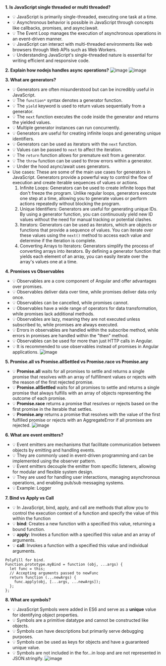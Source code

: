 **1. Is JavaScript single threaded or multi threaded?**
  - 💡 JavaScript is primarily single-threaded, executing one task at a time.
  - 💡 Asynchronous behavior is possible in JavaScript through concepts like callbacks, promises, and async/await.
  - 💡 The Event Loop manages the execution of asynchronous operations in an event-driven manner.
  - 💡 JavaScript can interact with multi-threaded environments like web browsers through Web APIs such as Web Workers.
  - 💡 Understanding JavaScript's single-threaded nature is essential for writing efficient and responsive code.
    
**2. Explain how nodejs handles async operations?**
    ![image](https://github.com/Malong11-007/JS-interview-questions/assets/40298510/2493a28c-0f6a-49ac-b1da-f484ead37352)
    ![image](https://github.com/Malong11-007/javascript-iq/assets/40298510/cf900d82-3e80-4610-8bd7-050ddb597ad2)


**3. What are generators?**

  - 💡 Generators are often misunderstood but can be incredibly useful in JavaScript.
  - 💡 The `function*` syntax denotes a generator function.
  - 💡 The `yield` keyword is used to return values sequentially from a generator.
  - 💡 The `next` function executes the code inside the generator and returns the yielded values.
  - 💡 Multiple generator instances can run concurrently.
  - 💡 Generators are useful for creating infinite loops and generating unique identifiers.
  - 💡 Generators can be used as iterators with the `next` function.
  - 💡 Values can be passed to `next` to affect the iteration.
  - 💡 The `return` function allows for premature exit from a generator.
  - 💡 The `throw` function can be used to throw errors within a generator.
  - 💡 Under the hood async/await uses generators.
  - Use cases: These are some of the main use cases for generators in JavaScript. Generators provide a powerful way to control the flow of execution and create iterable sequences of values or actions.
      1. Infinite Loops: Generators can be used to create infinite loops that don't freeze the program. Unlike regular loops, generators execute one step at a time, allowing you to generate values or perform actions repeatedly without blocking the program.
      2. Unique Identifiers: Generators are useful for generating unique IDs. By using a generator function, you can continuously yield new ID values without the need for manual tracking or potential clashes.
      3. Iterators: Generators can be used as iterators, which are objects or functions that provide a sequence of values. You can iterate over these values using the `next()` method to access each value and determine if the iteration is complete.
      4. Converting Arrays to Iterators: Generators simplify the process of converting arrays into iterators. By defining a generator function that yields each element of an array, you can easily iterate over the array's values one at a time.

**4. Promises vs Observables**

  - 💡 Observables are a core component of Angular and offer advantages over promises.
  - 💡 Observables deliver data over time, while promises deliver data only once.
  - 💡 Observables can be cancelled, while promises cannot.
  - 💡 Observables have a wide range of operators for data transformation, while promises lack additional methods.
  - 💡 Observables are lazy, meaning they are not executed unless subscribed to, while promises are always executed.
  - 💡 Errors in observables are handled within the subscribe method, while errors in promises are handled within the "then" method.
  - 💡 Observables can be used for more than just HTTP calls in Angular.
  - 💡 It is recommended to use observables instead of promises in Angular applications.
  ![image](https://github.com/Malong11-007/JS-interview-questions/assets/40298510/f75a4b60-8256-412b-983a-0d7b95d277d7)

**5. Promise.all vs Promise.allSettled vs Promise.race vs Promise.any**

  - 💡 **Promise.all** waits for all promises to settle and returns a single promise that resolves with an array of fulfillment values or rejects with the reason of the first rejected promise.
  - 💡 **Promise.allSettled** waits for all promises to settle and returns a single promise that always fulfills with an array of objects representing the outcome of each promise.
  - 💡 **Promise.race** returns a promise that resolves or rejects based on the first promise in the iterable that settles.
  - 💡 **Promise.any** returns a promise that resolves with the value of the first fulfilled promise or rejects with an AggregateError if all promises are rejected.
  ![image](https://github.com/Malong11-007/JS-interview-questions/assets/40298510/f98964d5-211f-4e88-8a49-15fccc7c6bb3)

**6. What are event emitters?**

  - 💡 Event emitters are mechanisms that facilitate communication between objects by emitting and handling events.
  - 💡 They are commonly used in event-driven programming and can be implemented using the observer pattern.
  - 💡 Event emitters decouple the emitter from specific listeners, allowing for modular and flexible system design.
  - 💡 They are used for handling user interactions, managing asynchronous operations, and enabling pub/sub messaging systems.
  - 💡 Example: Logger
    
**7. Bind vs Apply vs Call**
  - 💡 In JavaScript, bind, apply, and call are methods that allow you to control the execution context of a function and specify the value of this within the function
  - 💡 **bind**: Creates a new function with a specified this value, returning a bound function.
  - 💡 **apply**: Invokes a function with a specified this value and an array of arguments.
  - 💡 **call**: Invokes a function with a specified this value and individual arguments.
  ```
  PolyFill for bind.
  Function.prototype.myBind = function (obj, ...args) {
    let func = this;
    // Accepting arguments passed to newFunc
    return function (...newArgs) {
      func.apply(obj, [...args, ...newArgs]);
    };
  };
  ```
**8. What are symbols?**

  - 💡 JavaScript Symbols were added in ES6 and serve as a **unique** value for identifying object properties.
  - 💡 Symbols are a primitive datatype and cannot be constructed like objects.
  - 💡 Symbols can have descriptions but primarily serve debugging purposes.
  - 💡 Symbols can be used as keys for objects and have a guaranteed unique value.
  - 💡 Symbols are not included in the for...in loop and are not represented in JSON.stringify.
  ![image](https://github.com/Malong11-007/javascript-iq/assets/40298510/4e34a7ec-40c5-4838-ad1a-6ea2193a0107)
